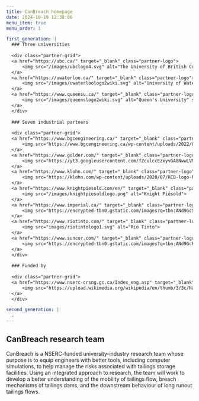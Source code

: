 ```yaml
---
title: CanBreach homepage
date: 2024-10-19 12:38:06
menu_item: true
menu_order: 1

first_generation: |
  ### Three universities
  
  <div class="partner-grid">
  <a href="https://ubc.ca/" target="_blank" class="partner-logo">
      <img src="/images/ubclogo4.svg" alt="The University of British Columbia">
  </a>
  <a href="https://uwaterloo.ca/" target="_blank" class="partner-logo">
      <img src="/images/uwaterloologo2wiki.svg" alt="University of Waterloo">
  </a>
  <a href="https://www.queensu.ca/" target="_blank" class="partner-logo">
      <img src="/images/queenslogo2wiki.svg" alt="Queen's University" style="width:75%; height:auto">
  </a>
  </div>
  
  ### Seven industrial partners
  
  <div class="partner-grid">
  <a href="https://www.bgcengineering.ca/" target="_blank" class="partner-logo">
      <img src="https://www.bgcengineering.ca/wp-content/uploads/2022/08/BGC-Colour-Logo_White-Box.png" alt="BGC Engineering">
  </a>
  <a href="https://www.golder.com/" target="_blank" class="partner-logo">
      <img src="https://yt3.googleusercontent.com/fZculccEzxyvGA8NwwLVMwvS3NzCQi3HlPwEIJspMq3QN7I616mIKPlUejQGiAjKr-skcony12Q=s900-c-k-c0x00ffffff-no-rj" alt="Golder/WSP">
  </a>
  <a href="https://www.klohn.com/" target="_blank" class="partner-logo">
      <img src="https://klohn.com/wp-content/uploads/2020/07/KCB-logo-horizontal.png" alt="Klohn Crippen Berger">
  </a>
  <a href="https://www.knightpiesold.com/en/" target="_blank" class="partner-logo">
      <img src="/images/knightpiesoldlogo.png" alt="Knight Piésold">
  </a>
  <a href="https://www.imperial.ca/" target="_blank" class="partner-logo">
      <img src="https://encrypted-tbn0.gstatic.com/images?q=tbn:ANd9GcS_t2ohEj5yzt8WObgRZ5tiVgE27c93omoErg&s" alt="Imperial Oil">
  </a>
  <a href="https://www.riotinto.com/" target="_blank" class="partner-logo">
      <img src="images/riotintologo1.svg" alt="Rio Tinto">
  </a>
  <a href="https://www.suncor.com/" target="_blank" class="partner-logo">
      <img src="https://encrypted-tbn0.gstatic.com/images?q=tbn:ANd9GcRadqPd8n2lpTtli2gLkPg2uz79Gp_gUUXmEQ&s" alt="Suncor Energy">
  </a>
  </div>
  
  ### Funded by
  
  <div class="partner-grid">
  <a href="https://www.nserc-crsng.gc.ca/Index_eng.asp" target="_blank" class="partner-logo">
      <img src="https://upload.wikimedia.org/wikipedia/en/thumb/3/3c/Natural_Sciences_and_Engineering_Research_Council_Logo.svg/1200px-Natural_Sciences_and_Engineering_Research_Council_Logo.svg.png" alt="Natural Sciences and Engineering Research Council of Canada">
  </a>
  </div>

second_generation: |
  .
---
```


## CanBreach research team

CanBreach is a NSERC-funded university-industry research team whose purpose is to equip engineers with better tools, including computer simulations, to help manage the risks associated with tailings storage facilities. Using an integrated approach to research, the team will work to develop a better understanding of the mobility of tailings flow, breach mechanisms of tailings dams, and the downstream behaviour of long runout tailings flows.